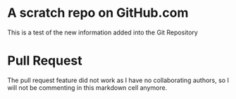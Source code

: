 # A scratch repo on GitHub.com
This is a test of the new information added into the Git Repository

# Pull Request
The pull request feature did not work as I have no collaborating 
authors, so I will not be commenting in this markdown cell anymore.